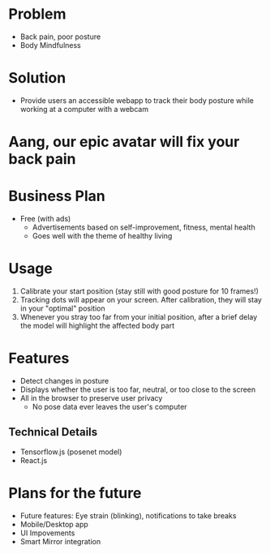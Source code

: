 # Problem

- Back pain, poor posture
- Body Mindfulness

# Solution

- Provide users an accessible webapp to track their body posture while working at a computer with a webcam

# Aang, our epic avatar will fix your back pain

# Business Plan

- Free (with ads)
  - Advertisements based on self-improvement, fitness, mental health
  - Goes well with the theme of healthy living

# Usage

1. Calibrate your start position (stay still with good posture for 10 frames!)
2. Tracking dots will appear on your screen. After calibration, they will stay in your "optimal" position
3. Whenever you stray too far from your initial position, after a brief delay the model will highlight the affected body part

# Features

- Detect changes in posture
- Displays whether the user is too far, neutral, or too close to the screen
- All in the browser to preserve user privacy
  - No pose data ever leaves the user's computer

## Technical Details

- Tensorflow.js (posenet model)
- React.js

# Plans for the future

- Future features: Eye strain (blinking), notifications to take breaks
- Mobile/Desktop app
- UI Impovements
- Smart Mirror integration
